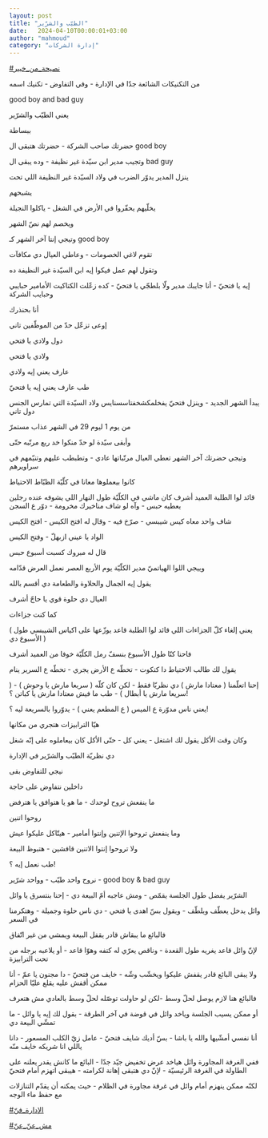 ```yaml
---
layout: post
title: "الطيّب والشرّير"
date:   2024-04-10T00:00:01+03:00
author: "mahmoud"
category: "إدارة الشركات"
---
```



[<u>\#نصيحة\_من\_خبير</u>](https://www.facebook.com/hashtag/%D9%86%D8%B5%D9%8A%D8%AD%D8%A9_%D9%85%D9%86_%D8%AE%D8%A8%D9%8A%D8%B1?__eep__=6&__cft__%5b0%5d=AZWAkLe-e9M-CMo1bxUJo4pgsCLcoAW66ab-M4Y3JdfEK3511mZLtZSYyLJqc55wli4USnRpz0lwkUSv8Sc3WQtJ3kg2BcD2JRaqLDrxr6vjqejYdxbs6ufQDBLRU2hCB6vsn1a-Iqg5vhCKc_tEd7ISCTq1sSLfTSzvC_AVuCl_fhvxdlJgu2l82qYLCyp4EPs&__tn__=*NK-R)




من التكنيكات الشائعة جدّا في الإدارة - وفي التفاوض -
تكنيك اسمه

good boy and bad guy

يعني الطيّب والشرّير




ببساطة

حضرتك صاحب الشركة - حضرتك هتبقى ال good boy

وتجيب مدير ابن سيّدة غير نظيفة - وده يبقى ال bad
guy




ينزل المدير يدوّر الضرب في ولاد السيّدة غير النظيفة اللي
تحت

يشبحهم

يخلّيهم يحفّروا في الأرض في الشغل - ياكلوا النجيلة

ويخصم لهم نصّ الشهر




وتيجي إنتا آخر الشهر كـ good boy

تقوم لاغي الخصومات - وعاطي العيال دي مكافآت

وتقول لهم عمل فيكوا إيه ابن السيّدة غير النظيفة ده

إيه يا فتحيّ - أنا جايبك مدير ولّا بلطجّي يا فتحيّ - كده
زعّلت الكتاكيت الأمامير حبايبي وحبايب الشركة

أنا بحنذرك

إوعى تزعّل حدّ من الموظّفين تاني

دول ولادي يا فتحي

ولادي يا فتحي

عارف يعني إيه ولادي

طب عارف يعني إيه يا فتحيّ




يبدأ الشهر الجديد - وينزل فتحيّ يفخلمكشخفتاسسنايس ولاد
السيّدة التي تمارس الجنس دول تاني

من يوم 1 ليوم 29 في الشهر عذاب مستمرّ

وأبقى سيّدة لو حدّ منكوا خد ربع مرتّبه حتّى




وتيجي حضرتك آخر الشهر تعطي العيال مرتّباتها عادي - وتطبطب
عليهم وتنيّمهم في سراويرهم




كانوا بيعملوها معانا في كلّيّة الظبّاط الاحتياط

قائد لوا الطلبة العميد أشرف كان ماشي في الكلّيّة طول
النهار اللي يشوفه عنده رجلين يعطيه حبس - وآه لو شاف مناخيرك مخرومة - دوّر
ع السجن

شاف واحد معاه كيس شيبسي - صرّخ فيه - وقال له افتح الكيس -
افتح الكيس

الواد يا عيني ازبهلّ - وفتح الكيس

قال له مبروك كسبت أسبوع حبس




وييجي اللوا الهياتميّ مدير الكلّيّة يوم الأربع العصر نعمل
العرض قدّامه

يقول إيه الجمال والحلاوة والطعامة دي أقسم بالله

العيال دي حلوة قوي يا حاجّ أشرف

كما كنت جزاءات

( يعني إلغاء كلّ الجزاءات اللي قائد لوا الطلبة قاعد
يوزّعها على اكياس الشيبسي طول الأسبوع دي )




فاحنا كنّا طول الأسبوع بنسفّ رمل الكلّيّة خوفا من العميد
أشرف

يقول لك طالب الاحتياط دا كتكوت - تحطّه ع الأرض يجري -
تحطّه ع السرير ينام

إحنا اتعلّمنا ( معتادا مارش ) دي نظريّا فقط - لكن كان كلّه
( سريعا مارش يا وحوش ) - ( سريعا مارش يا أبطال ) - طب ما فيش معتادا مارش
يا كباتن ؟!

يعني ناس مدوّرة ع الميس ( ع المطعم يعني ) - يدوّروا
بالسريعة ليه ؟!

هيّا الترابيزات هتجري من مكانها

وكان وقت الأكل يقول لك اشتغل - يعني كل - حتّى الأكل كان
بيعاملوه على إنّه شغل




دي نظريّة الطيّب والشرّير في الإدارة

نيجي للتفاوض بقى




داخلين نتفاوض على حاجة

ما ينفعش تروح لوحدك - ما هو يا هتوافق يا هترفض




روحوا اتنين

وما ينفعش تروحوا الإتنين وإنتوا أمامير - هيتّاكل عليكوا
عيش

ولا تروحوا إنتوا الاتنين قافشين - هتبوظ البيعة




طب نعمل إيه ؟!

نروح واحد طيّب - وواحد شرّير - good boy & bad guy

الشرّير يفضل طول الجلسة يقمّص - ومش عاجبه أمّ البيعة دي -
إحنا بنتسرق يا وائل

وائل يدخل يعطّف ويلطّف - ويقول بسّ اهدى يا فتحي - دي ناس
حلوة وجميلة - وهتكرمنا في السعر




فالبائع ما يبقاش قادر يقفل البيعة ويمشي من غير
اتّفاق

لإنّ وائل قاعد يغريه طول القعدة - وناقص يعرّي له كتفه وهوّا
قاعد - أو يلاعبه برجله من تحت الترابيزة

ولا يبقى البائع قادر يقفش عليكوا ويخشّب وشّه - خايف من
فتحيّ - دا مجنون يا عمّ - أنا ممكن أقفش عليه يقلع عليّا الحزام




فالبائع هنا لازم يوصل لحلّ وسط -لكن لو حاولت توصّله لحلّ
وسط بالعادي مش هتعرف




أو ممكن يسيب الجلسة وياخد وائل في قوضة في آخر الطرقة -
بقول لك إيه يا وائل - ما تمشّي البيعة دي

أنا نفسي أمشّيها والله يا باشا - بسّ أديك شايف فتحيّ - عامل
زيّ الكلب المسعور - دانا ياللي انا شريكه خايف منّه




ففي الغرفة المجاورة وائل هياخد عرض تخفيض جيّد جدّا -
البائع ما كانش يقدر يعلنه على الطاولة في الغرفة الرئيسيّة - لإنّ دي هتبقى
إهانة لكرامته - هيبقى اتهزم أمام فتحيّ

لكنّه ممكن ينهزم أمام وائل في غرفة مجاورة في الظلام - حيث
يمكنه أن يقدّم التنازلات مع حفظ ماء الوجه




[<u>\#الإدارة\_فنّ</u>](https://www.facebook.com/hashtag/%D8%A7%D9%84%D8%A5%D8%AF%D8%A7%D8%B1%D8%A9_%D9%81%D9%86%D9%91?__eep__=6&__cft__%5b0%5d=AZWAkLe-e9M-CMo1bxUJo4pgsCLcoAW66ab-M4Y3JdfEK3511mZLtZSYyLJqc55wli4USnRpz0lwkUSv8Sc3WQtJ3kg2BcD2JRaqLDrxr6vjqejYdxbs6ufQDBLRU2hCB6vsn1a-Iqg5vhCKc_tEd7ISCTq1sSLfTSzvC_AVuCl_fhvxdlJgu2l82qYLCyp4EPs&__tn__=*NK-R)

[<u>\#مش\_عنّ\_عنّ</u>](https://www.facebook.com/hashtag/%D9%85%D8%B4_%D8%B9%D9%86%D9%91_%D8%B9%D9%86%D9%91?__eep__=6&__cft__%5b0%5d=AZWAkLe-e9M-CMo1bxUJo4pgsCLcoAW66ab-M4Y3JdfEK3511mZLtZSYyLJqc55wli4USnRpz0lwkUSv8Sc3WQtJ3kg2BcD2JRaqLDrxr6vjqejYdxbs6ufQDBLRU2hCB6vsn1a-Iqg5vhCKc_tEd7ISCTq1sSLfTSzvC_AVuCl_fhvxdlJgu2l82qYLCyp4EPs&__tn__=*NK-R)
